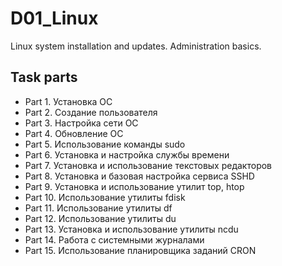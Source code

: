 # D01_Linux
Linux system installation and updates. Administration basics.

## Task parts
- Part 1. Установка ОС
- Part 2. Создание пользователя
- Part 3. Настройка сети ОС
- Part 4. Обновление ОС
- Part 5. Использование команды sudo
- Part 6. Установка и настройка службы времени
- Part 7. Установка и использование текстовых редакторов
- Part 8. Установка и базовая настройка сервиса SSHD
- Part 9. Установка и использование утилит top, htop
- Part 10. Использование утилиты fdisk
- Part 11. Использование утилиты df
- Part 12. Использование утилиты du
- Part 13. Установка и использование утилиты ncdu
- Part 14. Работа с системными журналами
- Part 15. Использование планировщика заданий CRON
